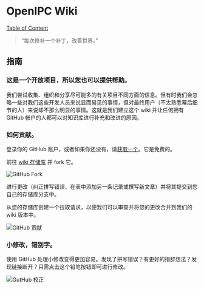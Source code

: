 # OpenIPC Wiki
[Table of Content](../README.md)

> “每次修补一个补丁，改善世界。”

指南
---

### 这是一个开放项目，所以您也可以提供帮助。

我们尝试收集、组织和分享尽可能多的有关项目不同方面的信息。但有时我们会忽略一些对我们这些开发人员来说显而易见的事情，但对最终用户（不太熟悉幕后细节的人）来说却不那么明显的事情。这就是我们建立这个 wiki 并让任何拥有 GitHub 帐户的人都可以对知识库进行补充和改进的原因。

### 如何贡献。

登录你的 GitHub 账户，或者如果你还没有，请[获取一个][gh-signup]。它是免费的。

前往 [wiki 存储库](https://github.com/openIPC/wiki/) 并 fork 它。

![GitHub Fork](../images/gh-fork.webp)

进行更改（纠正拼写错误、在表中添加另一条记录或撰写新文章）并将其提交到您自己的存储库分支中。

从您的存储库创建一个拉取请求，以便我们可以审查并将您的更改合并到我们的 wiki 版本中。

![GitHub 贡献](../images/gh-contribute.webp)

### 小修改，错别字。

使用 GitHub 处理小修改变得更加容易。发现了拼写错误？有更好的措辞想法？发现链接断开？只需点击这个铅笔按钮即可进行修改。

![GutHub 校正](../images/gh-correction.webp)

[gh-signup]: https://github.com/signup
